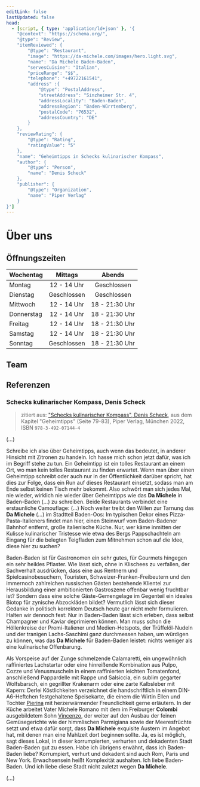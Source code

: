 ```yaml
---
editLink: false
lastUpdated: false
head:
  - [script, { type: 'application/ld+json' }, '{
    "@context": "https://schema.org/",
    "@type": "Review",
    "itemReviewed": {
        "@type": "Restaurant",
        "image": "https://da-michele.com/images/hero.light.svg",
        "name": "Da Michele Baden-Baden",
        "servesCuisine": "Italian",
        "priceRange": "$$",
        "telephone": "+49722161541",
        "address" :{
            "@type": "PostalAddress",
            "streetAddress": "Sinzheimer Str. 4",
            "addressLocality": "Baden-Baden",
            "addressRegion": "Baden-Würrtemberg",
            "postalCode": "76532",
            "addressCountry": "DE"
        }
    },
    "reviewRating": {
        "@type": "Rating",
        "ratingValue": "5"
    },
    "name": "Geheimtipps in Schecks kulinarischer Kompass",
    "author": {
        "@type": "Person",
        "name": "Denis Scheck"
    },
    "publisher": {
        "@type": "Organization",
        "name": "Piper Verlag"
    }
}']
---
```


# Über uns

## Öffnungszeiten

| Wochentag  | Mittags                                                                 | Abends                                                                     |
| ---------- |:-----------------------------------------------------------------------:|:--------------------------------------------------------------------------:|
| Montag     | <time datetime="12:00">12</time> - <time datetime="14:00">14</time> Uhr | Geschlossen                                                                |
| Dienstag   | Geschlossen                                                             | Geschlossen                                                                |
| Mittwoch   | <time datetime="12:00">12</time> - <time datetime="14:00">14</time> Uhr | <time datetime="18:00">18</time> - <time datetime="21:30">21:30</time> Uhr |
| Donnerstag | <time datetime="12:00">12</time> - <time datetime="14:00">14</time> Uhr | <time datetime="18:00">18</time> - <time datetime="21:30">21:30</time> Uhr |
| Freitag    | <time datetime="12:00">12</time> - <time datetime="14:00">14</time> Uhr | <time datetime="18:00">18</time> - <time datetime="21:30">21:30</time> Uhr |
| Samstag    | <time datetime="12:00">12</time> - <time datetime="14:00">14</time> Uhr | <time datetime="18:00">18</time> - <time datetime="21:30">21:30</time> Uhr |
| Sonntag    | Geschlossen                                                             | <time datetime="18:00">18</time> - <time datetime="21:30">21:30</time> Uhr |

## Team

<Team />

## Referenzen

### Schecks kulinarischer Kompass, Denis Scheck

> zitiert aus:
> ["Schecks kulinarischer Kompass", Denis Scheck](https://www.piper.de/buecher/schecks-kulinarischer-kompass-isbn-978-3-492-07144-4),
> aus dem Kapitel "Geheimtipps" (Seite 79-83), Piper Verlag, München 2022, ISBN `978-3-492-07144-4`

(…)

Schreibe ich also über Geheimtipps, auch wenn das bedeutet, in anderer Hinsicht mit Zitronen zu handeln.
Ich hasse mich schon jetzt dafür, was ich im Begriff stehe zu tun.
Ein Geheimtipp ist ein tolles Restaurant an einem Ort, wo man kein tolles Restaurant zu finden erwartet.
Wenn man über einen Geheimtipp schreibt oder auch nur in der Öffentlichkeit darüber spricht, hat dies zur Folge, dass ein Run auf dieses Restaurant einsetzt, sodass man am Ende selbst keinen Tisch mehr bekommt.
Also schwört man sich jedes Mal, nie wieder, wirklich nie wieder über Geheimtipps wie das **Da Michele** in Baden-Baden (…) zu schreiben.
Beide Restaurants verbindet eine erstaunliche Camouflage:
(…)
Noch weiter treibt den Willen zur Tarnung das **Da Michele** (…) im Stadtteil Baden-Oos:
Im typischen Dekor eines Pizza-Pasta-Italieners findet man hier, einen Steinwurf vom Baden-Badener Bahnhof entfernt, große italienische Küche.
Nur, wer käme inmitten der Kulisse kulinarischer Tristesse wie etwa des Bergs Pappschachteln am Eingang für die belegten Teigfladen zum Mitnehmen schon auf die Idee, diese hier zu suchen?

Baden-Baden ist für Gastronomen ein sehr gutes, für Gourmets hingegen ein sehr heikles Pflaster.
Wie lässt sich, ohne in Klischees zu verfallen, der Sachverhalt ausdrücken, dass eine aus Rentnern und Spielcasinobesuchern, Touristen, Schweizer-Franken-Freibeutern und den immernoch zahlreichen russischen Gästen bestehende Klientel zur Herausbildung einer ambitionierten Gastroszene offenbar wenig fruchtbar ist?
Sondern dass eine solche Gäste-Gemengelage im Gegenteil ein ideales Biotop für zynische Abzockläden bildet?
Vermutlich lässt sich dieser Gedanke in politisch korrektem Deutsch heute gar nicht mehr formulieren.
Halten wir dennoch fest:
Nur in Baden-Baden lässt sich erleben, dass selbst Champagner und Kaviar deprimieren können.
Man muss schon die Höllenkreise der Promi-Italiener und Medien-Hotspots, der Trüffelöl-Nudeln und der tranigen Lachs-Saschimi ganz durchmessen haben, um würdigen zu können, was das **Da Michele** für Baden-Baden leistet:
nichts weniger als eine kulinarische Offenbarung.

Als Vorspeise auf der Zunge schmelzende Calamaretti, ein ungewöhnlich raffiniertes Lachstartar oder eine hinreißende Kombination aus Pulpo, Cozze und Venusmuscheln in einem raffinierten leichten Tomatenfond, anschließend Pappardelle mit Rappe und Salsiccia, ein sublim gegarter Wolfsbarsch, ein gegrillter Krakenarm oder eine zarte Kalbsleber mit Kapern:
Derlei Köstlichkeiten verzeichnet die handschriftlich in einem DIN-A6-Heftchen festgehaltene Speisekarte, die einem die Wirtin Ellen und Tochter [Pierina](#pierina-romano) mit herzerwärmender Freundlichkeit gerne erläutern.
In der Küche arbeitet Vater Michele Romano mit dem im Freiburger **Colombi** ausgebildetem Sohn [Vincenzo](#vincenzo-romano), der weiter auf den Ausbau der feinen Gemüsegerichte wie der himmlischen Parmigiana sowie der Meeresfrüchte setzt und etwa dafür sorgt, dass **Da Michele** exquisite Austern im Angebot hat, mit denen man eine Mahlzeit dort beginnen sollte.
Ja, es ist möglich, sagt dieses Lokal, in dieser korrumpierten, verhurten und dekadenten Stadt Baden-Baden gut zu essen.
Habe ich übrigens erwähnt, dass ich Baden-Baden liebe?
Korrumpiert, verhurt und dekadent sind auch Rom, Paris und New York.
Erwachsensein heißt Komplexität aushalten.
Ich liebe Baden-Baden.
Und ich liebe diese Stadt nicht zuletzt wegen **Da Michele**.

(…)
